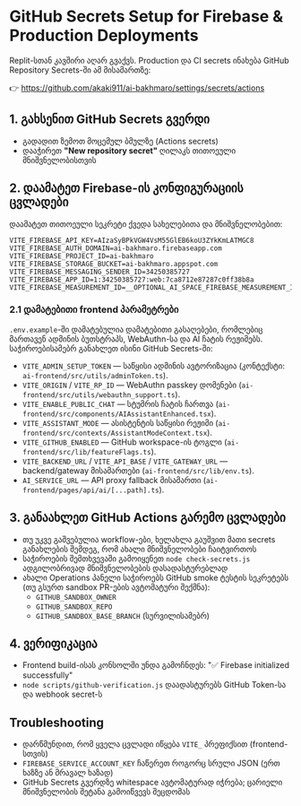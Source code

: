 
# GitHub Secrets Setup for Firebase & Production Deployments

Replit-სთან კავშირი აღარ გვაქვს. Production და CI secrets ინახება GitHub Repository Secrets-ში ამ მისამართზე:

👉 https://github.com/akaki911/ai-bakhmaro/settings/secrets/actions

## 1. გახსენით GitHub Secrets გვერდი
- გადადით ზემოთ მოცემულ ბმულზე (Actions secrets)
- დააჭირეთ **"New repository secret"** ღილაკს თითოეული მნიშვნელობისთვის

## 2. დაამატეთ Firebase-ის კონფიგურაციის ცვლადები
დაამატეთ თითოეული სეკრეტი ქვედა სახელებითა და მნიშვნელობებით:

```
VITE_FIREBASE_API_KEY=AIzaSyBPkVGW4VsM55GlEB6koU3ZYkKmLATMGC8
VITE_FIREBASE_AUTH_DOMAIN=ai-bakhmaro.firebaseapp.com
VITE_FIREBASE_PROJECT_ID=ai-bakhmaro
VITE_FIREBASE_STORAGE_BUCKET=ai-bakhmaro.appspot.com
VITE_FIREBASE_MESSAGING_SENDER_ID=34250385727
VITE_FIREBASE_APP_ID=1:34250385727:web:7ca8712e87287c0ff38b8a
VITE_FIREBASE_MEASUREMENT_ID=__OPTIONAL_AI_SPACE_FIREBASE_MEASUREMENT_ID__
```

### 2.1 დამატებითი frontend პარამეტრები
`.env.example`-ში დამატებულია დამატებითი გასაღებები, რომლებიც მართავენ ადმინის ბუთსტრაპს, WebAuthn-სა და AI ჩატის რეჟიმებს. საჭიროებისამებრ განახლეთ ისინი GitHub Secrets-ში:

- `VITE_ADMIN_SETUP_TOKEN` — საწყისი ადმინის ავტორიზაცია (კონტექსტი: `ai-frontend/src/utils/adminToken.ts`).
- `VITE_ORIGIN` / `VITE_RP_ID` — WebAuthn passkey დომენები (`ai-frontend/src/utils/webauthn_support.ts`).
- `VITE_ENABLE_PUBLIC_CHAT` — სტუმრის ჩატის ჩართვა (`ai-frontend/src/components/AIAssistantEnhanced.tsx`).
- `VITE_ASSISTANT_MODE` — ასისტენტის საწყისი რეჟიმი (`ai-frontend/src/contexts/AssistantModeContext.tsx`).
- `VITE_GITHUB_ENABLED` — GitHub workspace-ის ტოგლი (`ai-frontend/src/lib/featureFlags.ts`).
- `VITE_BACKEND_URL` / `VITE_API_BASE` / `VITE_GATEWAY_URL` — backend/gateway მისამართები (`ai-frontend/src/lib/env.ts`).
- `AI_SERVICE_URL` — API proxy fallback მისამართი (`ai-frontend/pages/api/ai/[...path].ts`).

## 3. განაახლეთ GitHub Actions გარემო ცვლადები
- თუ უკვე გაშვებულია workflow-ები, ხელახლა გაუშვით მათი secrets განახლების შემდეგ, რომ ახალი მნიშვნელობები ჩაიტვირთოს
- საჭიროების შემთხვევაში გამოიყენეთ `node check-secrets.js` ადგილობრივად მნიშვნელობების დასადასტურებლად
- ახალი Operations პანელი საჭიროებს GitHub smoke ტესტის სეკრეტებს (თუ გსურთ sandbox PR-ების ავტომატური შექმნა):
  - `GITHUB_SANDBOX_OWNER`
  - `GITHUB_SANDBOX_REPO`
  - `GITHUB_SANDBOX_BASE_BRANCH` (სურვილისამებრ)

## 4. ვერიფიკაცია
- Frontend build-ისას კონსოლში უნდა გამოჩნდეს: "✅ Firebase initialized successfully"
- `node scripts/github-verification.js` დაადასტურებს GitHub Token-სა და webhook secret-ს

## Troubleshooting
- დარწმუნდით, რომ ყველა ცვლადი იწყება `VITE_` პრეფიქსით (frontend-სთვის)
- `FIREBASE_SERVICE_ACCOUNT_KEY` ჩაწერეთ როგორც სრული JSON (ერთ ხაზზე ან მრავალ ხაზად)
- GitHub Secrets გვერდზე whitespace ავტომატურად იჭრება; ცარიელი მნიშვნელობის შეტანა გამოიწვევს შეცდომას
